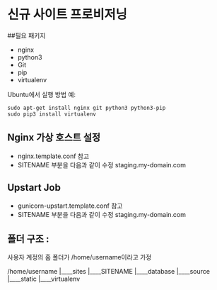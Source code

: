 신규 사이트 프로비저닝
==========================

##필요 패키지

* nginx
* python3
* Git
* pip
* virtualenv

Ubuntu에서 실행 방법 예:

	sudo apt-get install nginx git python3 python3-pip
	sudo pip3 install virtualenv

## Nginx 가상 호스트 설정

* nginx.template.conf 참고
* SITENAME 부분을 다음과 같이 수정 staging.my-domain.com

## Upstart Job

* gunicorn-upstart.template.conf 참고
* SITENAME 부분을 다음과 같이 수정 staging.my-domain.com

## 폴더 구조 :
사용자 계정의 홈 폴더가 /home/username이라고 가정

/home/username
|____sites
     |____SITENAME
          |____database
	  |____source
	  |____static
	  |____virtualenv
 
